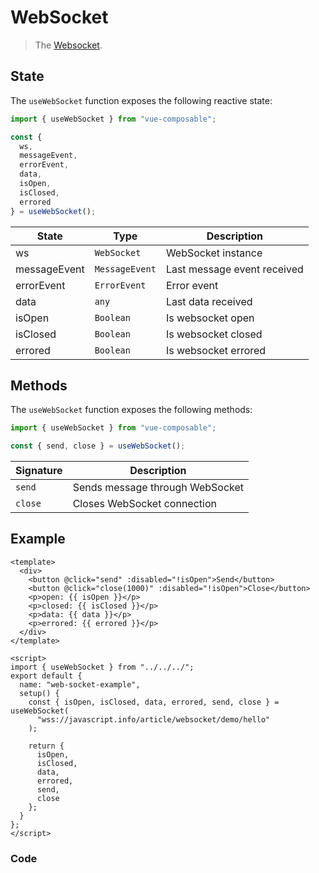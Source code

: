 # WebSocket

> The [Websocket](https://developer.mozilla.org/en-US/docs/Web/API/WebSocket).

## State

The `useWebSocket` function exposes the following reactive state:

```js
import { useWebSocket } from "vue-composable";

const {
  ws,
  messageEvent,
  errorEvent,
  data,
  isOpen,
  isClosed,
  errored
} = useWebSocket();
```

| State        | Type           | Description                 |
| ------------ | -------------- | --------------------------- |
| ws           | `WebSocket`    | WebSocket instance          |
| messageEvent | `MessageEvent` | Last message event received |
| errorEvent   | `ErrorEvent`   | Error event                 |
| data         | `any`          | Last data received          |
| isOpen       | `Boolean`      | Is websocket open           |
| isClosed     | `Boolean`      | Is websocket closed         |
| errored      | `Boolean`      | Is websocket errored        |

## Methods

The `useWebSocket` function exposes the following methods:

```js
import { useWebSocket } from "vue-composable";

const { send, close } = useWebSocket();
```

| Signature | Description                     |
| --------- | ------------------------------- |
| `send`    | Sends message through WebSocket |
| `close`   | Closes WebSocket connection     |

## Example

```vue
<template>
  <div>
    <button @click="send" :disabled="!isOpen">Send</button>
    <button @click="close(1000)" :disabled="!isOpen">Close</button>
    <p>open: {{ isOpen }}</p>
    <p>closed: {{ isClosed }}</p>
    <p>data: {{ data }}</p>
    <p>errored: {{ errored }}</p>
  </div>
</template>

<script>
import { useWebSocket } from "../../../";
export default {
  name: "web-socket-example",
  setup() {
    const { isOpen, isClosed, data, errored, send, close } = useWebSocket(
      "wss://javascript.info/article/websocket/demo/hello"
    );

    return {
      isOpen,
      isClosed,
      data,
      errored,
      send,
      close
    };
  }
};
</script>
```

### Code

<ClientOnly>
<web-socket-example/>
</ClientOnly>
